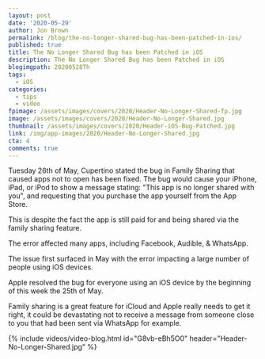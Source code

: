 ```yaml
---
layout: post
date: '2020-05-29'
author: Jon Brown
permalink: /blog/the-no-longer-shared-bug-has-been-patched-in-ios/
published: true
title: The No Longer Shared Bug has been Patched in iOS
description: The No Longer Shared Bug has been Patched in iOS
blogimgpath: 20200528Th
tags:
  - iOS
categories:
  - tips
  - video
fpimage: /assets/images/covers/2020/Header-No-Longer-Shared-fp.jpg
image: /assets/images/covers/2020/Header-No-Longer-Shared.jpg
thumbnail: /assets/images/covers/2020/Header-iOS-Bug-Patched.jpg
link: /img/app-images/2020/Header-No-Longer-Shared.jpg
cta: 4
comments: true
---
```

Tuesday 26th of May, Cupertino stated the bug in Family Sharing
that caused apps not to open has been fixed. The bug would cause your
iPhone, iPad, or iPod to show a message stating: "This app is no longer
shared with you", and requesting that you purchase the app yourself from
the App Store.

This is despite the fact the app is still paid for and being shared via
the family sharing feature.

The error affected many apps, including Facebook, Audible, &
WhatsApp.

The issue first surfaced in May with the error impacting a large number
of people using iOS devices.

Apple resolved the bug for everyone using an iOS device by the
beginning of this week the 25th of May.

Family sharing is a great feature for iCloud and Apple really needs to
get it right, it could be devastating not to receive a message from someone
close to you that had been sent via WhatsApp for example.

{% include videos/video-blog.html id="G8vb-eBh5O0" header="Header-No-Longer-Shared.jpg" %}